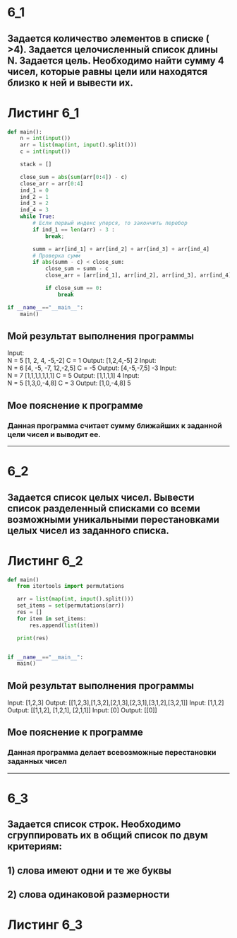 # 6_1

## Задается количество элементов в списке ( >4). Задается целочисленный список длины N. Задается цель. Необходимо найти сумму 4 чисел, которые равны цели или находятся близко к ней и вывести их.  

# Листинг 6_1
```py
def main():
    n = int(input())
    arr = list(map(int, input().split()))
    c = int(input())

    stack = []

    close_sum = abs(sum(arr[0:4]) - c)
    close_arr = arr[0:4]
    ind_1 = 0
    ind_2 = 1
    ind_3 = 2
    ind_4 = 3
    while True:
        # Если первый индекс уперся, то закончить перебор
        if ind_1 == len(arr) - 3 :
            break;

        summ = arr[ind_1] + arr[ind_2] + arr[ind_3] + arr[ind_4]
        # Проверка сумм
        if abs(summ - c) < close_sum:
            close_sum = summ - c
            close_arr = [arr[ind_1], arr[ind_2], arr[ind_3], arr[ind_4]]

            if close_sum == 0:
                break

if __name__=="__main__":
    main()
```
## Мой результат выполнения программы
Input:  
N = 5
[1, 2, 4, -5,-2] 
C = 1
Output:
[1,2,4,-5]
2
Input:  
N = 6
[4, -5, -7, 12,-2,5]
C = -5
Output:
[4,-5,-7,5]
-3
Input:  
N = 7
[1,1,1,1,1,1,1]
C = 5
Output:
[1,1,1,1]
4
Input:  
N = 5
[1,3,0,-4,8]
C = 3
Output:
[1,0,-4,8]
5

## Мое пояснение к программе
### Данная программа считает сумму ближайших к заданной цели чисел и выводит ее.
____
 
 # 6_2
 ## Задается список целых чисел. Вывести список разделенный списками со всеми возможными уникальными перестановками целых чисел из заданного списка.
 
 # Листинг 6_2
 ```py
 def main()
    from itertools import permutations

    arr = list(map(int, input().split()))
    set_items = set(permutations(arr))
    res = []
    for item in set_items:
        res.append(list(item))

    print(res)


if __name__=="__main__":
    main()
```
## Мой результат выполнения программы
Input:
[1,2,3]
Output:
[[1,2,3],[1,3,2],[2,1,3],[2,3,1],[3,1,2],[3,2,1]]
Input:
[1,1,2]
Output:
[[1,1,2], [1,2,1], [2,1,1]]
Input:
[0]
Output:
[[0]]

## Мое пояснение к программе
### Данная программа делает всевозможные перестановки заданных чисел
____

# 6_3
## Задается список строк.  Необходимо сгруппировать их в общий список по двум критериям:
## 1) слова имеют одни и те же буквы
## 2) слова одинаковой размерности

# Листинг 6_3
```py



 


